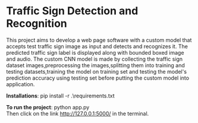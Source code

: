 # Traffic Sign Detection and Recognition
This project aims to develop a web page software with a custom model that accepts test traffic sign image as input and detects and recognizes it. The predicted traffic sign label is displayed along with bounded boxed image and audio. The custom CNN model is made by collecting the traffic sign dataset images,preprocessing the images,splitting them into training and testing datasets,training the model on training set and testing the model's prediction accuracy using testing set before putting the custom model into application.

**Installations**: pip install -r .\requirements.txt

**To run the project**: python app.py </br>
Then click on the link http://127.0.0.1:5000/ in the terminal.
